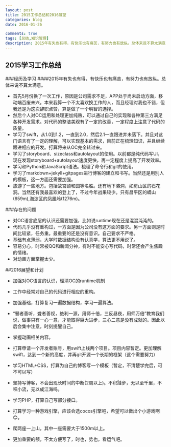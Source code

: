 ```yaml
---
layout: post
title: 2015工作总结和2016展望
categories: blog
date: 2016-01-26

comments: true
tags: [总结,知识管理]
description: 2015年有失也有得，有快乐也有痛苦，有努力也有放纵。总体来说不算太满意
---
```



## 2015学习工作总结

###经历及学习
####2015年有失也有得，有快乐也有痛苦，有努力也有放纵。总体来说不算太满意。
+ 首先5月份换了一次工作，原因是公司需求不足，APP处于尚未启动方面，移动端百废未兴。本来我算一个不太喜欢换工作的人，而且经理对我也不错，但我还是为这次辞职点赞，算是做了一个明智的选择。
+ 然后个人对OC运用和处理更加纯熟，可以通过自己的实现和各种第三方满足各种开发需求。对代码的整洁美观有了一定的改善，一定程度上注意了代码的质量。
+ 学习了swift，从1.0到1.2，一直到2.0，然后2.1一直跟进并未落下。并且对这门语言有了一定的理解，可以实现基本的需求，目前正在梳理知识，并且继续跟进相应的开发。打算将来从OC完全转过来。
+ 学习了storyboard、sizeclass和autolayout的使用。以前都是纯代码写UI，现在发现storyboard+autolayout速度更快，再一定程度上提高了开发效率。
+ 学习和Python和JavaScript语法。梳理了命令行和git的使用。
+ 学习了markdown+jekyll+gitpages进行博客的建立和书写。当然还是用别人的模板，这一方面还需要加强。
+ 旅游了一些地方。包括故宫颐和园等名胜。还有地下溶洞，如房山区的石花洞。当然还有我最喜欢的登上了，不过今年战果较少。只有昌平区的蟒山(659m),海淀区的凤凰岭(1276m)。

###存在的问题
+ 对OC语言底层的认识还需要加强，比如说runtime现在还是混混沌沌的。
+ 代码几乎没有重构过，一方面是因为公司没有这方面的要求。另一方面则是时间比较紧，任务重。最重要的还是没有意识。自己要求不严格。
+ 基础有点薄弱，大学时数据结构没有认真学，算法更不用说了。
+ 容易分心，时常被QQ和新闻分神，有时不能安心写代码，时常还会产生焦躁的情绪。
+ 对动画方面掌握太少。

##2016展望和计划

+ 加强对OC语言的认识，理清OC的runtime机制
+ 工作中经常对自己的代码进行相应的重构。
+ 加强基础，打算复习一遍数据结构，学习一遍算法。
+ “瞽者善听，聋者善视，绝利一源，用师十倍，三反昼夜，用师万倍”教育我们说，做事只有一心一意，才能取得巨大进步，三心二意是没有成就的。因此以后会集中注意，时刻提醒自己。
+ 掌握动画相关内容。
+ 打算申请一个开发者账号，用swift上线两个项目。项目内容暂定。更加理解swift，达到一个新的高度，并再git开源一个长期的框架（这个需要努力）
+ 学习HTML+CSS，打算为自己的博客写一个模板（暂定，不清楚学完后，可不可以写）
+ 坚持写博客，不会出现长时间的中断(2周以上)。不积跬步，无以至千里，不积小流，无以成江海吗。

+ 学习PHP，打算自己写部分接口。
+ 打算学习一种游戏引擎，应该会选cocos引擎吧，希望可以做出个小游戏啊😊。
+ 爬两座一上山，其中一座需要大于1500m以上。
+ 更加重要的额，不太方便写了，时也，势也，看运气吧。




